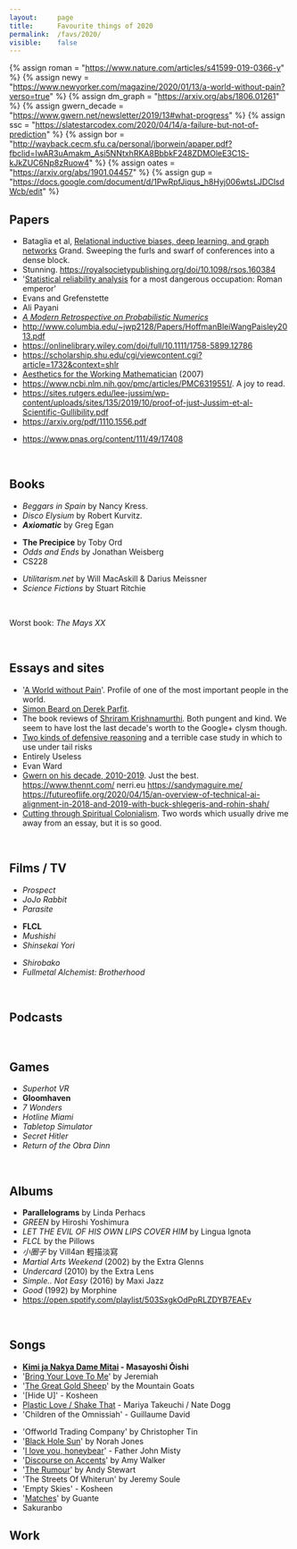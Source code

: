 ```yaml
---
layout:     page
title:      Favourite things of 2020
permalink:  /favs/2020/
visible:    false
---
```


{%	assign roman = "https://www.nature.com/articles/s41599-019-0366-y"	%}
{%	assign newy = "https://www.newyorker.com/magazine/2020/01/13/a-world-without-pain?verso=true"		%}
{%	assign dm_graph = "https://arxiv.org/abs/1806.01261"		%}
{%	assign gwern_decade = "https://www.gwern.net/newsletter/2019/13#what-progress"		%}
{%	assign ssc = "https://slatestarcodex.com/2020/04/14/a-failure-but-not-of-prediction"		%}
{%	assign bor = "http://wayback.cecm.sfu.ca/personal/jborwein/apaper.pdf?fbclid=IwAR3uAmakm_Asi5NNtxhRKA8BbbkF248ZDMOleE3C1S-kJkZUC6Np8zRuow4"		%}
{%	assign oates = "https://arxiv.org/abs/1901.04457"		%}
{%	assign gup = "https://docs.google.com/document/d/1PwRpfJiqus_h8Hyj006wtsLJDClsdWcb/edit"	%}


## Papers

* Bataglia et al, <a href="{{dm_graph}}">Relational inductive biases, deep learning, and graph networks</a>
Grand. Sweeping the furls and swarf of conferences into a dense block.
* Stunning. https://royalsocietypublishing.org/doi/10.1098/rsos.160384
* '<a href="{{roman}}">Statistical reliability analysis</a> for a most dangerous occupation: Roman emperor'
* Evans and Grefenstette
* Ali Payani
* _<a href="{{oates}}">A Modern Retrospective on Probabilistic Numerics</a>_
* http://www.columbia.edu/~jwp2128/Papers/HoffmanBleiWangPaisley2013.pdf
* https://onlinelibrary.wiley.com/doi/full/10.1111/1758-5899.12786
* https://scholarship.shu.edu/cgi/viewcontent.cgi?article=1732&context=shlr
* <a href="{{bor}}">Aesthetics for the Working Mathematician</a> (2007)
* https://www.ncbi.nlm.nih.gov/pmc/articles/PMC6319551/. A joy to read.
* https://sites.rutgers.edu/lee-jussim/wp-content/uploads/sites/135/2019/10/proof-of-just-Jussim-et-al-Scientific-Gullibility.pdf
* https://arxiv.org/pdf/1110.1556.pdf
<!-- Banholzer NPI  -->
* https://www.pnas.org/content/111/49/17408

<br>

## Books

* _Beggars in Spain_ by Nancy Kress.
* _Disco Elysium_ by Robert Kurvitz.
* _**Axiomatic**_ by Greg Egan

<!-- Peter Watts Is An Angry Sentient Tumor -->
<!-- * _How These Things Work_ by Sandy Macguire -->
* **The Precipice** by Toby Ord
* _Odds and Ends_ by Jonathan Weisberg
* CS228
<!-- * _Modelling Probabilistic Agents_ by Owain Evans et al -->
* _Utilitarism.net_ by Will MacAskill & Darius Meissner
* _Science Fictions_ by Stuart Ritchie
<!-- * _Effective Altruism: Philosophical Issues_ -->
<!-- 'The Feminist' Tony n+1. Devastating, queasily compassionate. You think you've reached the final state of the sordid dialectic, and then the bottom drops out again.  -->

<br>

Worst book: _The Mays XX_

<br>

## Essays and sites

* '<a href="{{newy}}">A World without Pain</a>'. Profile of one of the most important people in the world.
* [Simon Beard on Derek Parfit](https://sjbeard.weebly.com/parfit-bio.html).
* The book reviews of [Shriram Krishnamurthi](https://cs.brown.edu/~sk/Personal/Books/). Both pungent and kind. We seem to have lost the last decade's worth to the Google+ clysm though.
* <a href="{{ssc}}">Two kinds of defensive reasoning</a> and a terrible case study in which to use under tail risks
* Entirely Useless
* Evan Ward
* <a href="{{gwern_decade}}">Gwern on his decade, 2010-2019</a>. Just the best.
https://www.thennt.com/
nerri.eu
https://sandymaguire.me/
https://futureoflife.org/2020/04/15/an-overview-of-technical-ai-alignment-in-2018-and-2019-with-buck-shlegeris-and-rohin-shah/
* <a href="{{gup}}">Cutting through Spiritual Colonialism</a>. Two words which usually drive me away from an essay, but it is so good.

<br>

## Films / TV

* _Prospect_
* _JoJo Rabbit_
* _Parasite_
<!-- * _Ghost in the Shell_ -->

* **FLCL**
* _Mushishi_
* _Shinsekai Yori_
<!-- * _Dorohedoro_ -->
* _Shirobako_
* _Fullmetal Alchemist: Brotherhood_
<!-- * Gekkan Shoujo Nozaki-kun -->

<br>

## Podcasts


<br>

## Games

* _Superhot VR_
* **Gloomhaven**
* _7 Wonders_
* _Hotline Miami_
* _Tabletop Simulator_
* _Secret Hitler_
* _Return of the Obra Dinn_


<br>

## Albums

* **Parallelograms** by Linda Perhacs
* _GREEN_ by Hiroshi Yoshimura
* _LET THE EVIL OF HIS OWN LIPS COVER HIM_ by Lingua Ignota
* _FLCL_ by the Pillows
* _小圈子_ by Vill4an 輕描淡寫
* _Martial Arts Weekend_ (2002) by the Extra Glenns
* _Undercard_ (2010) by the Extra Lens
* _Simple.. Not Easy_ (2016) by Maxi Jazz
* _Good_ (1992) by Morphine
* https://open.spotify.com/playlist/503SxgkOdPpRLZDYB7EAEv

<br>

## Songs

* **[Kimi ja Nakya Dame Mitai](https://www.youtube.com/watch?v=aj33lmmclJM) - Masayoshi Ōishi**
* '[Bring Your Love To Me](https://www.youtube.com/watch?v=dpRoD8Wi9gg)' by Jeremiah
* '[The Great Gold Sheep](https://www.youtube.com/watch?v=V0vFCZePnFs)' by the Mountain Goats
* '[Hide U]' - Kosheen
* [Plastic Love / Shake That](https://www.youtube.com/watch?v=oZazVpuooQ0) - Mariya Takeuchi / Nate Dogg
* 'Children of the Omnissiah' - Guillaume David
<!-- * 'Hare Hare Yukai' - The Melancholy of Haruhi Suzumiya -->
<!-- * 'Uninstall' - Bokurano -->
* 'Offworld Trading Company' by Christopher Tin
* '[Black Hole Sun](https://www.youtube.com/watch?v=XbQ08Ixczvo)' by Norah Jones 
* '[I love you, honeybear](https://www.youtube.com/watch?v=khk77JHALmU)' - Father John Misty
* '[Discourse on Accents](https://www.youtube.com/watch?v=ndtvG86Yq1A)' by Amy Walker
* '[The Rumour](https://www.youtube.com/watch?v=jIWWItnMgjI)' by Andy Stewart
* 'The Streets Of Whiterun' by Jeremy Soule
* 'Empty Skies' - Kosheen
* '[Matches](https://www.youtube.com/watch?v=mIuCNwpfA-U)' by Guante	
* Sakuranbo

## Work

<!-- ILP -->
<!-- NeurIPS -->
<!-- AIS momentum post -->
<!-- Reversals -->
